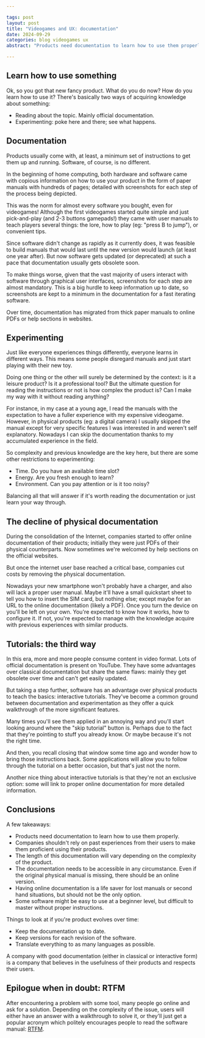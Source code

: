 ```yaml
---

tags: post
layout: post
title: "Videogames and UX: documentation"
date: 2024-09-29
categories: blog videogames ux
abstract: "Products need documentation to learn how to use them properly"

---
```


## Learn how to use something

Ok, so you got that new fancy product. What do you do now? How do you learn how to use it? There's basically two ways of acquiring knowledge about something:

- Reading about the topic. Mainly official documentation.
- Experimenting: poke here and there; see what happens.

## Documentation

Products usually come with, at least, a minimum set of instructions to get them up and running. Software, of course, is no different.

In the beginning of home computing, both hardware and software came with copious information on how to use your product in the form of paper manuals with hundreds of pages; detailed with screenshots for each step of the process being depicted.

This was the norm for almost every software you bought, even for videogames! Although the first videogames started quite simple and just pick-and-play (and 2-3 buttons gamepads!) they came with user manuals to teach players several things: the lore, how to play (eg: "press B to jump"), or convenient tips.

Since software didn't change as rapidly as it currently does, it was feasible to build manuals that would last until the new version would launch (at least one year after). But now software gets updated (or deprecated) at such a pace that documentation usually gets obsolete soon.

To make things worse, given that the vast majority of users interact with software through graphical user interfaces, screenshots for each step are almost mandatory. This is a big hurdle to keep information up to date, so screenshots are kept to a minimum in the documentation for a fast iterating software.

Over time, documentation has migrated from thick paper manuals to online PDFs or help sections in websites.

## Experimenting

Just like everyone experiences things differently, everyone learns in different ways. This means some people disregard manuals and just start playing with their new toy.

Doing one thing or the other will surely be determined by the context: is it a leisure product? Is it a professional tool? But the ultimate question for reading the instructions or not is how complex the product is? Can I make my way with it without reading anything?

For instance, in my case at a young age, I read the manuals with the expectation to have a fuller experience with my expensive videogame. However, in physical products (eg: a digital camera) I usually skipped the manual except for very specific features I was interested in and weren't self explanatory. Nowadays I can skip the documentation thanks to my accumulated experience in the field.

So complexity and previous knowledge are the key here, but there are some other restrictions to experimenting:

- Time. Do you have an available time slot?
- Energy. Are you fresh enough to learn?
- Environment. Can you pay attention or is it too noisy?

Balancing all that will answer if it's worth reading the documentation or just learn your way through.

## The decline of physical documentation

During the consolidation of the Internet, companies started to offer online documentation of their products; initially they were just PDFs of their physical counterparts. Now sometimes we're welcomed by help sections on the official websites.

But once the internet user base reached a critical base, companies cut costs by removing the physical documentation.

Nowadays your new smartphone won't probably have a charger, and also will lack a proper user manual. Maybe it'll have a small quickstart sheet to tell you how to insert the SIM card, but nothing else; except maybe for an URL to the online documentation (likely a PDF). Once you turn the device on you'll be left on your own. You're expected to know how it works, how to configure it. If not, you're expected to manage with the knowledge acquire with previous experiences with similar products.

## Tutorials: the third way

In this era, more and more people consume content in video format. Lots of official documentation is present on YouTube. They have some advantages over classical documentation but share the same flaws: mainly they get obsolete over time and can't get easily updated.

But taking a step further, software has an advantage over physical products to teach the basics: interactive tutorials. They've become a common ground between documentation and experimentation as they offer a quick walkthrough of the more significant features.

Many times you'll see them applied in an annoying way and you'll start looking around where the "skip tutorial" button is. Perhaps due to the fact that they're pointing to stuff you already know. Or maybe because it's not the right time.

And then, you recall closing that window some time ago and wonder how to bring those instructions back. Some applications will allow you to follow through the tutorial on a better occasion, but that's just not the norm.

Another nice thing about interactive tutorials is that they're not an exclusive option: some will link to proper online documentation for more detailed information.

## Conclusions

A few takeaways:

- Products need documentation to learn how to use them properly.
- Companies shouldn't rely on past experiences from their users to make them proficient using their products.
- The length of this documentation will vary depending on the complexity of the product.
- The documentation needs to be accessible in any circumstance. Even if the original physical manual is missing, there should be an online version.
- Having online documentation is a life saver for lost manuals or second hand situations, but should not be the only option.
- Some software might be easy to use at a beginner level, but difficult to master without proper instructions.

Things to look at if you're product evolves over time:

- Keep the documentation up to date.
- Keep versions for each revision of the software.
- Translate everything to as many languages as possible.

A company with good documentation (either in classical or interactive form) is a company that believes in the usefulness of their products and respects their users.

## Epilogue when in doubt: RTFM

After encountering a problem with some tool, many people go online and ask for a solution. Depending on the complexity of the issue, users will either have an answer with a walkthrough to solve it, or they'll just get a popular acronym which politely encourages people to read the software manual: [RTFM](https://en.wikipedia.org/wiki/RTFM).
